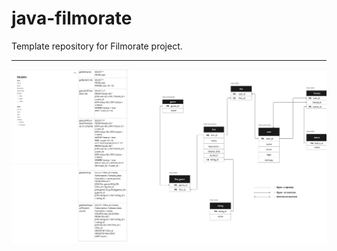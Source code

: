 # java-filmorate
Template repository for Filmorate project.


---
![ED-диаграмма БД Filmorate project](https://github.com/balGarin/java-filmorate/blob/main/ER%20-%20Diagram_filmorate.png)
